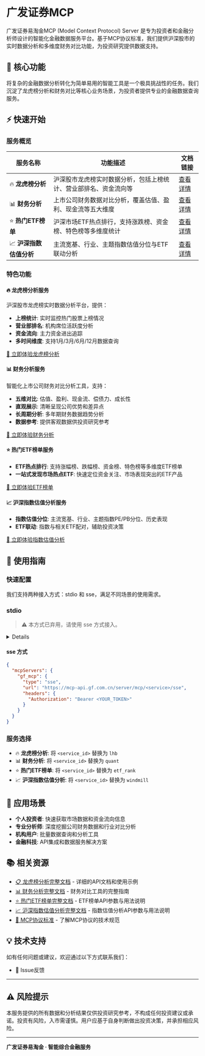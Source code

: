 # 广发证券MCP

广发证券易淘金MCP (Model Context Protocol) Server 是专为投资者和金融分析师设计的智能化金融数据服务平台。基于MCP协议标准，我们提供沪深股市的实时数据分析和多维度财务对比功能，为投资研究提供数据支持。

## 🚀 核心功能

将复杂的金融数据分析转化为简单易用的智能工具是一个极具挑战性的任务。我们沉淀了龙虎榜分析和财务对比等核心业务场景，为投资者提供专业的金融数据查询服务。

## ⚡ 快速开始

### 服务概览

| 服务名称 | 功能描述 | 文档链接 |
|---------|----------|----------|
| 🔥 **龙虎榜分析** | 沪深股市龙虎榜实时数据分析，包括上榜统计、营业部排名、资金流向等 | [查看详情](./lhb.md) |
| 📊 **财务分析** | 上市公司财务数据对比分析，覆盖估值、盈利、现金流等五大维度 | [查看详情](./quant.md) |
| ⭐ **热门ETF榜单** | 沪深市场ETF热点排行，支持涨跌榜、资金榜、特色榜等多维度统计 | [查看详情](./etf_rank.md) |
| 📈 **沪深指数估值分析** | 主流宽基、行业、主题指数估值分位与ETF联动分析 | [查看详情](./windmill.md) |

### 特色功能

#### 🔥 龙虎榜分析服务

沪深股市龙虎榜实时数据分析平台，提供：

- **上榜统计**: 实时监控热门股票上榜情况
- **营业部排名**: 机构席位活跃度分析
- **资金流向**: 主力资金进出追踪
- **多时间维度**: 支持1月/3月/6月/12月数据查询

[🚀 立即体验龙虎榜分析](./lhb.md)

#### 📊 财务分析服务

智能化上市公司财务对比分析工具，支持：

- **五维对比**: 估值、盈利、现金流、偿债力、成长性
- **直观展示**: 清晰呈现公司优势和差异点
- **长周期分析**: 多年期财务数据趋势分析
- **数据参考**: 提供客观数据供投资研究参考

[🚀 立即体验财务分析](./quant.md)

#### ⭐ 热门ETF榜单服务

- **ETF热点排行**: 支持涨幅榜、跌幅榜、资金榜、特色榜等多维度ETF榜单
- **一站式发现市场热点ETF**: 快速定位资金关注、市场表现突出的ETF产品

[🚀 立即体验ETF榜单](./etf_rank.md)

#### 📈 沪深指数估值分析服务

- **指数估值分位**: 主流宽基、行业、主题指数PE/PB分位、历史表现
- **ETF联动**: 指数与相关ETF配对，辅助投资决策

[🚀 立即体验指数估值分析](./windmill.md)

## 📖 使用指南

### 快速配置

我们支持两种接入方式：stdio 和 sse，满足不同场景的使用需求。

### stdio

> ⚠️ 本方式已弃用，请使用 sse 方式接入。
<details>

```json
{
  "mcpServers": {
    "gf_mcp": {
      "command": "npx",
      "args": ["-y", "@gfsecurities/mcp-base@1.0.3", "--appId=<service_id>", "--sync=false"],
      "env": {
        "CONFIG_LOGGER": "silent",
        "GF_MCP_AUTH_KEY": "<auth_key>"
      }
    }
  }
}
```

</details>

#### sse 方式

```json
{
  "mcpServers": {
    "gf_mcp": {
      "type": "sse",
      "url": "https://mcp-api.gf.com.cn/server/mcp/<service>/sse",
      "headers": {
        "Authorization": "Bearer <YOUR_TOKEN>"
      }
    }
  }
}
```

### 服务选择

- 🔥 **龙虎榜分析**: 将 `<service_id>` 替换为 `lhb`
- 📊 **财务分析**: 将 `<service_id>` 替换为 `quant`
- ⭐ **热门ETF榜单**: 将 `<service_id>` 替换为 `etf_rank`
- 📈 **沪深指数估值分析**: 将 `<service_id>` 替换为 `windmill`

## 🎯 应用场景

- **个人投资者**: 快速获取市场数据和资金流向信息
- **专业分析师**: 深度挖掘公司财务数据和行业对比分析
- **机构用户**: 批量数据查询和分析工具
- **金融科技**: API集成和数据服务解决方案

## 📚 相关资源

- [📋 龙虎榜分析完整文档](./lhb.md) - 详细的API文档和使用示例
- [📊 财务分析完整文档](./quant.md) - 财务对比工具的完整指南
- [⭐ 热门ETF榜单完整文档](./etf_rank.md) - ETF榜单API参数与用法说明
- [📈 沪深指数估值分析完整文档](./windmill.md) - 指数估值分析API参数与用法说明
- [🔗 MCP协议标准](https://github.com/modelcontextprotocol/specification) - 了解MCP协议的技术规范

## 💡 技术支持

如有任何问题或建议，欢迎通过以下方式联系我们：

- 🐛 Issue反馈

---

## ⚠️ 风险提示

本服务提供的所有数据和分析结果仅供投资研究参考，不构成任何投资建议或承诺。投资有风险，入市需谨慎。用户应基于自身判断做出投资决策，并承担相应风险。

---

**广发证券易淘金 · 智能综合金融服务**

